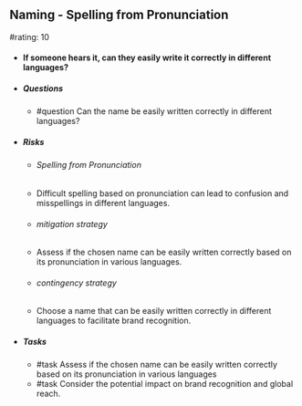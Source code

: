 ## Naming - Spelling from Pronunciation
#rating: 10
- #### If someone hears it, can they easily write it correctly in different languages?
- ##### Questions
  - #question Can the name be easily written correctly in different languages?
- ##### Risks

  - ###### Spelling from Pronunciation
  - Difficult spelling based on pronunciation can lead to confusion and misspellings in different languages.
  - ###### mitigation strategy
  - Assess if the chosen name can be easily written correctly based on its pronunciation in various languages.
  - ###### contingency strategy
  - Choose a name that can be easily written correctly in different languages to facilitate brand recognition.
- ##### Tasks
  - #task Assess if the chosen name can be easily written correctly based on its pronunciation in various languages
  - #task  Consider the potential impact on brand recognition and global reach.


